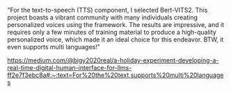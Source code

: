"For the text-to-speech (TTS) component, I selected Bert-VITS2. This project boasts a vibrant community with many individuals creating personalized voices using the framework. The results are impressive, and it requires only a few minutes of training material to produce a high-quality personalized voice, which made it an ideal choice for this endeavor. BTW, it even supports multi languages!"

https://medium.com/@bigy2020real/a-holiday-experiment-developing-a-real-time-digital-human-interface-for-llms-ff2e7f3ebc8a#:~:text=For%20the%20text,supports%20multi%20languages
